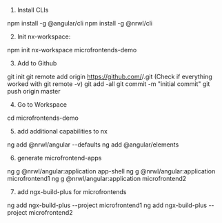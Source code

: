 1. Install CLIs

npm install -g @angular/cli
npm install -g @nrwl/cli

2. Init nx-workspace:

npm init nx-workspace microfrontends-demo

3. Add to Github

git init
git remote add origin https://github.com/<username>/<repo-name>.git (Check if everything worked with git remote -v)
git add -all
git commit -m "initial commit"
git push origin master

4. Go to Workspace

cd microfrontends-demo

5. add additional capabilities to nx

ng add @nrwl/angular --defaults
ng add @angular/elements

6. generate microfrontend-apps

ng g @nrwl/angular:application app-shell
ng g @nrwl/angular:application microfrontend1
ng g @nrwl/angular:application microfrontend2

7. add ngx-build-plus for microfrontends

ng add ngx-build-plus --project microfrontend1
ng add ngx-build-plus --project microfrontend2
